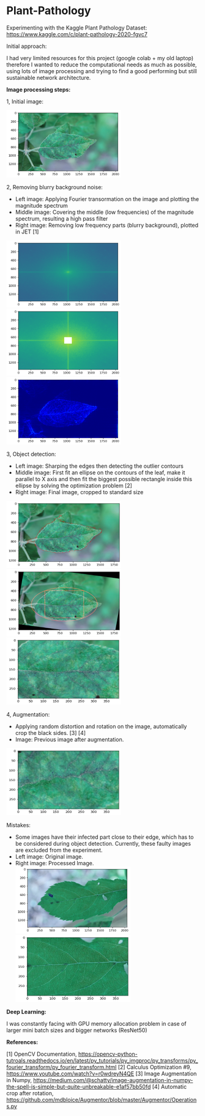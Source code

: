 # Plant-Pathology
Experimenting with the Kaggle Plant Pathology Dataset: https://www.kaggle.com/c/plant-pathology-2020-fgvc7

Initial approach: <br />

  I had very limited resources for this project (google colab + my old laptop) therefore I wanted 
  to reduce the computational needs as much as possible, using lots of image processing and trying to 
  find a good performing but still sustainable network architecture.
  
<strong> Image processing steps: </strong> 

  1, Initial image:
  
 <img src="/demo/0orig.png" alt="description" height="175" width="300" />   
 
  2, Removing blurry background noise:
  - Left image: Applying Fourier transormation on the image and plotting the magnitude spectrum <br />
  - Middle image: Covering the middle (low frequencies) of the magnitude spectrum, resulting a high pass filter <br />
  - Right image: Removing low frequency parts (blurry background), plotted in JET [1] <br />
 
 <img src="/demo/1mag_orig.png" alt="description" height="175" width="300" /> <img src="/demo/2mag_cube.png" alt="description" height="175" width="300" /> <img src="/demo/3rem.png" alt="description" height="175" width="300" />
 
 3, Object detection:
 - Left image: Sharping the edges then detecting the outlier contours <br />
 - Middle image: First fit an ellipse on the contours of the leaf, make it parallel to X axis and then fit the biggest possible rectangle inside this ellipse by solving the optimization problem [2] <br />
 - Right image: Final image, cropped to standard size <br />
 
  <img src="/demo/4cont.png" alt="description" height="175" width="300" /> <img src="/demo/5fitellipse4.png" alt="description" height="175" width="300" /> <img src="/demo/6compr.png" alt="description" height="175" width="300" />
  
4, Augmentation: 
- Applying random distortion and rotation on the image, automatically crop the black sides. [3] [4] <br />
- Image: Previous image after augmentation. <br />
 <img src="/demo/7augmentation.png" alt="description" height="175" width="300" />
 
Mistakes: 
- Some images have their infected part close to their edge, which has to be considered during object detection. Currently, these faulty images are excluded from the experiment.
 - Left image: Original image. <br />
 - Right image: Processed Image. <br />
<img src="/demo/8mistake2.png" alt="description" height="175" width="300" /> <img src="/demo/8mistake.png" alt="description" height="175" width="300" /> 

<strong> Deep Learning: </strong> 

I was constantly facing with GPU memory allocation problem in case of larger mini batch sizes and bigger networks (ResNet50)
 
 
 
 <strong> References: </strong> 
 
 [1] OpenCV Documentation, https://opencv-python-tutroals.readthedocs.io/en/latest/py_tutorials/py_imgproc/py_transforms/py_fourier_transform/py_fourier_transform.html
 [2] Calculus Optimization #9, https://www.youtube.com/watch?v=r0wdreyN4QE
 [3] Image Augmentation in Numpy, https://medium.com/@schatty/image-augmentation-in-numpy-the-spell-is-simple-but-quite-unbreakable-e1af57bb50fd
 [4] Automatic crop after rotation, https://github.com/mdbloice/Augmentor/blob/master/Augmentor/Operations.py 
 
 
 
